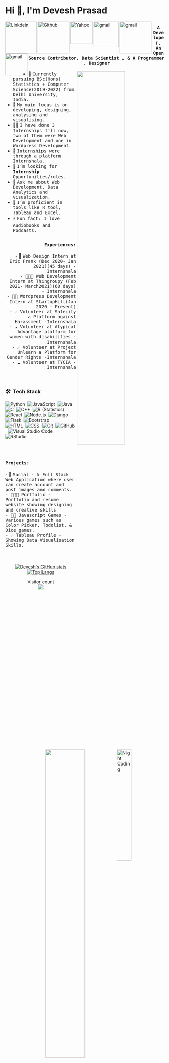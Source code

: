 
<h1 >Hi 👋, I'm Devesh Prasad</h1>
<a href="https://www.linkedin.com/in/devesh-prasad/">
  <img align="left" alt="Linkdein" width="100px" src="https://img.shields.io/badge/Linkedin-0A66C2?style=for-the-badge&logo=Linkedin&logoColor=white" />
</a>
<a href="https://github.com/deveshprasad">
  <img align="left" alt="Github" width="100px" src="https://img.shields.io/badge/Github-181717?style=for-the-badge&logo=Github&logoColor=white" />
</a>
<a href="mailto:deveshprasad577@yahoo.com">
  <img align="left" alt="Yahoo" width="70px" src="https://img.shields.io/badge/Yahoo-720E9E?style=for-the-badge&logo=YahooIn&logoColor=white" />
</a>
<a href="mailto:deveshprasad99911@gmail.com">
  <img align="left" alt="gmail" width="80px" src="https://img.shields.io/badge/Gmail-EA4335?style=for-the-badge&logo=Gmail&logoColor=white" />
</a>
<a href="https://public.tableau.com/profile/devesh5578#!/">
  <img align="left" alt="gmail" width="100px" src="https://img.shields.io/badge/Tableau-000?style=for-the-badge&logo=Tableau&logoColor=white" />
</a>
<a href="https://drive.google.com/file/d/1AI6Cvf1WNS6xSFh7a5xqrQAxMsp3LMUz/view?usp=sharing">
  <img align="left" alt="gmail" width="70px" src="https://img.shields.io/badge/resume-fff?style=for-the-badge&logo=resume&logoColor=auto" />
</a>


## <p align="center"><h4 align="center"><samp> A Developer, An Open Source Contributor, Data Scientist ☁  & A Programmer , Designer  </samp></h4></p>

<div>

<img align="right" src="https://user-images.githubusercontent.com/63739986/110805639-498c1a80-82a7-11eb-8b79-b2e60c503760.gif" width="55%"/>
  

- 👷 <samp>Currently pursuing BSc(Hons) Statistics + Computer Science(2019-2022) from Delhi University, India.
- 🔭 <samp>My main focus is on developing, designing, analysing and visualising.
- ✍🏻 <samp>I have done 3 Internships till now, two of them were Web Development and one in Wordpress Development.
- 🥇 <samp>Internships were through a platform Internshala. 
- 💼 <samp>I’m looking for **Internship** Opportunities/roles.
- 💬 <samp>Ask me about Web Development, Data Analytics and visualization.
- 🤔 <samp>I’m proficient in tools like R tool, Tableau and Excel.
- ⚡ <samp>Fun fact: I love Audiobooks and Podcasts.
</div>

##
<div align="right">
  <img align="left" src="https://user-images.githubusercontent.com/63739986/110807160-c2d83d00-82a8-11eb-8453-52767b463f9d.gif" width="50%"/>
<h4><b><samp>Experiences:</samp></b></h4>
- 👷 <samp>Web Design Intern at Eric Frank (Dec 2020- Jan 2021)(45 days) - Internshala<br>
- 👨🏾‍💻 <samp>Web Development Intern at Thingroupy (Feb 2021- March2021)(60 days) - Internshala<br>
- 🕵🏻 <samp>Wordpress Development Intern at StartupHill(Jan 2020 - Present)<br>
- ☄️ <samp>Volunteer at Safecity a Platform against Harassment -Internshala<br>
- ☁ <samp>Volunteer at Atypical Advantage platform for women with disabilities -Internshala<br>
- ☄️ <samp>Volunteer at Project Unlearn a Platform for Gender Rights -Internshala<br>
- ☁ <samp>Volunteer at TYCIA  -Internshala<br>
</div>
<br><br>

<img alt="Night Coding" src="https://i.imgur.com/rTZkf4K.gif" width="30%" align="right"/>

### 🛠 &nbsp;Tech Stack

![Python](https://img.shields.io/badge/-Python-000?style=for-the-badge&logo=appveyor&logo=python)&nbsp;
![JavaScript](https://img.shields.io/badge/-JavaScript-000?style=for-the-badge&logo=javascript)&nbsp;
![Java](https://img.shields.io/badge/-Java-000?style=for-the-badge&logo=Java&logoColor=FFA518)&nbsp;
![C](https://img.shields.io/badge/-C-000?style=for-the-badge&logo=C&logoColor=A8B9CC)&nbsp;
![C++](https://img.shields.io/badge/-C++-000?style=for-the-badge&logo=C%2B%2B&logoColor=00599C)&nbsp;
![R (Statistics)](https://img.shields.io/badge/-R-000?style=for-the-badge&logo=R&logoColor=276DC3)\
![React](https://img.shields.io/badge/-React-000?style=for-the-badge&logo=react)&nbsp;
![Node.js](https://img.shields.io/badge/-Node.js-000?style=for-the-badge&logo=node.js)&nbsp;
![Django](https://img.shields.io/badge/-Django-000?style=for-the-badge&logo=django&logoColor=092E20)&nbsp;
![Flask](https://img.shields.io/badge/-Flask-000?style=for-the-badge&logo=flask)&nbsp;
![Bootstrap](https://img.shields.io/badge/-Bootstrap-000?style=for-the-badge&logo=bootstrap&logoColor=563D7C)\
![HTML](https://img.shields.io/badge/-HTML-000?style=for-the-badge&logo=HTML5)&nbsp;
![CSS](https://img.shields.io/badge/-CSS-000?style=for-the-badge&logo=CSS3&logoColor=1572B6)&nbsp;
![Git](https://img.shields.io/badge/-Git-000?style=for-the-badge&logo=git)&nbsp;
![GitHub](https://img.shields.io/badge/-GitHub-000?style=for-the-badge&logo=github)&nbsp;
![Visual Studio Code](https://img.shields.io/badge/-Visual%20Studio%20Code-000?style=for-the-badge&logo=visual-studio-code&logoColor=007ACC)&nbsp;
![RStudio](https://img.shields.io/badge/-RStudio-000?style=for-the-badge&logo=rstudio)&nbsp;

<div>
  <br><br>
<img align="right" src="https://user-images.githubusercontent.com/63739986/110834291-62a2c480-82c3-11eb-91bd-076dcbc044c7.gif" width="50%"/>
<h4><b><samp>Projects:</samp></b></h4>
- 👷 <samp>Social - A Full Stack Web Application where user can create account and post images and comments.<br>
- 👨🏾‍💻 <samp>Portfolio - Portfolio and resume website showing designing and creative skills<br>
- 🕵🏻 <samp>Javascript Games - Various games such as Color Picker, Todolist, & Dice games.<br>
- ☄️ <samp>Tableau Profile - Showing Data Visualisation Skills.<br>
</div>
<div align="center" style="margin-top:20px">
  <br>
  <img align="left" src="https://media.giphy.com/media/JsJX1hZDov9V2QZyyG/giphy.gif" width="30%"/>

[![Devesh's GitHub stats](https://github-readme-stats.vercel.app/api?username=deveshprasad&show_icons=true&theme=dark)](https://github.com/deveshprasad/github-readme-stats)
[![Top Langs](https://github-readme-stats.vercel.app/api/top-langs/?username=deveshprasad&layout=compact&show_icons=true&theme=dark)](https://github.com/deveshprasad/github-readme-stats)

<p align="center"> 
  Visitor count<br>
  <img src="https://profile-counter.glitch.me/deveshprasad/count.svg" />
</p>
 
 
 
</div>






